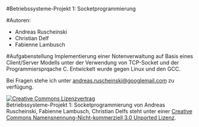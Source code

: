 #Betriebssysteme-Projekt 1: Socketprogrammierung

#Autoren:
* Andreas Ruscheinski 
* Christian Delf
* Fabienne Lambusch

#Aufgabenstellung
Implementierung einer Notenverwaltung auf Basis eines Client/Server Modells unter der Verwendung von TCP-Socket und der Programmiersprqache C. Entwickelt wurde gegen Linux und den GCC.


Bei Fragen stehe ich unter andreas.ruscheinski@googlemail.com zu verfügung.

<a rel="license" href="http://creativecommons.org/licenses/by-nc/3.0/deed.de"><img alt="Creative Commons Lizenzvertrag" style="border-width:0" src="http://i.creativecommons.org/l/by-nc/3.0/88x31.png" /></a><br /><span xmlns:dct="http://purl.org/dc/terms/" property="dct:title">Betriebssysteme-Projekt 1: Socketprogrammierung</span> von <span xmlns:cc="http://creativecommons.org/ns#" property="cc:attributionName">Andreas Ruscheinski, Fabienne Lambusch, Christian Delfs</span> steht unter einer <a rel="license" href="http://creativecommons.org/licenses/by-nc/3.0/deed.de">Creative Commons Namensnennung-Nicht-kommerziell 3.0 Unported Lizenz</a>.
